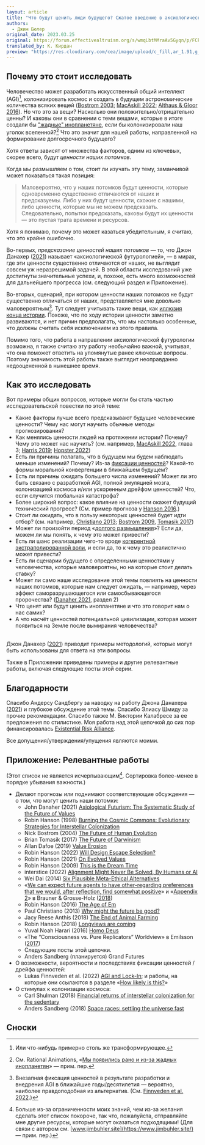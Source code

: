 ```yaml
---
layout: article
title: "Что будут ценить люди будущего? Сжатое введение в аксиологическую футурологию"
authors:
  - Джим Бюлер
original_date: 2023.03.25
original: https://forum.effectivealtruism.org/s/wmqLbtMMraAv5Gyqn/p/FCkchmXcSCQtJ9PZA
translated_by: К. Кирдан
preview: "https://res.cloudinary.com/cea/image/upload/c_fill,ar_1.91,g_auto/SocialPreview/a03svai0kpmxvwukxcou"
---
```

## Почему это стоит исследовать

Человечество может разработать искусственный общий интеллект (AGI)[^1], колонизировать космос и создать в будущем астрономические количества всяких вещей ([Bostrom 2003](https://nickbostrom.com/astronomical/waste); [MacAskill 2022](https://whatweowethefuture.com/uk/); [Althaus & Gloor 2016](https://longtermrisk.org/reducing-risks-of-astronomical-suffering-a-neglected-priority/)). Но что это за вещи? Насколько они положительно/отрицательно ценны? И каковы они в сравнении с теми вещами, которые в итоге создали бы ["жадные" инопланетяне](https://grabbyaliens.com/), если бы колонизировали наш уголок вселенной?[^2] Что это значит для нашей работы, направленной на формирование долгосрочного будущего?

Хотя ответы зависят от множества факторов, одним из ключевых, скорее всего, будут _ценности наших потомков_.

Когда мы размышляем о том, стоит ли изучать эту тему, заманчивой может показаться такая позиция:

> Маловероятно, что у наших потомков будут ценности, которые одновременно существенно отличаются от наших и предсказуемы. Либо у них будут ценности, схожие с нашими, либо ценности, которые мы не можем предсказать. Следовательно, попытки предсказать, каковы будут их ценности — это пустая трата времени и ресурсов.

Хотя я понимаю, почему это может казаться убедительным, я считаю, что это крайне ошибочно.

Во-первых, _предсказание ценностей наших потомков_ — то, что Джон Данахер ([2021](https://philarchive.org/rec/DANAFT-2)) называет «аксиологической футурологией», — в мирах, где эти ценности существенно отличаются от наших, не выглядит совсем уж неразрешимой задачей. В этой области исследований уже достигнуты значительные успехи, и, похоже, есть много возможностей для дальнейшего прогресса (см. следующий раздел и Приложение).

Во-вторых, сценарий, при котором ценности наших потомков не будут существенно отличаться от наших, представляется мне довольно маловероятным[^3]. Тут следует учитывать такие вещи, как [иллюзия конца истории](https://ru.wikipedia.org/wiki/%D0%98%D0%BB%D0%BB%D1%8E%D0%B7%D0%B8%D1%8F_%D0%BA%D0%BE%D0%BD%D1%86%D0%B0_%D0%B8%D1%81%D1%82%D0%BE%D1%80%D0%B8%D0%B8). Похоже, что по ходу истории ценности заметно развиваются, и нет причин предполагать, что мы настолько особенные, что должны считать себя исключением из этого правила.

Помимо того, что работа в направлении аксиологической футурологии возможна, я также считаю эту работу необычайно важной, учитывая, что она поможет ответить на упомянутые ранее ключевые вопросы. Поэтому значимость этой работы также выглядит неоправданно недооцененной в нынешнее время.

## Как это исследовать

Вот примеры общих вопросов, которые могли бы стать частью исследовательской повестки по этой теме:

- Какие факторы лучше всего предсказывают будущие человеческие ценности? Чему нас могут научить обычные методы прогнозирования?
- Как менялись ценности людей на протяжении истории? Почему? Чему это может нас научить? (см. например, [MacAskill 2022](https://whatweowethefuture.com/uk/), глава 3; [Harris 2019](https://www.sentienceinstitute.org/blog/how-tractable-is-changing-the-course-of-history); [Hopster 2022](https://philpapers.org/rec/HOPFVC))
- Есть ли причины полагать, что в будущем мы будем наблюдать меньше изменений? Почему? Из-за [фиксации ценностей](https://forum.effectivealtruism.org/topics/value-lock-in)? Какой-то формы моральной конвергенции в ближайшем будущем?
- Есть ли причины ожидать большего числа изменений? Может ли это быть связано с разработкой AGI, полной эмуляцией мозга, колонизацией космоса и/или ускоренным дрейфом ценностей? Что, если случится глобальная катастрофа?
- Более широкий вопрос: какое влияние на ценности окажет будущий технический прогресс? (См. пример прогноза у [Hanson 2016](https://ageofem.com/).)
- Стоит ли ожидать, что в пользу некоторых ценностей будет идти отбор? (см. например, [Christiano 2013](https://rationalaltruist.com/2013/02/27/why-will-they-be-happy/); [Bostrom 2009](https://nickbostrom.com/fut/evolution), [Tomasik 2017](https://reducing-suffering.org/the-future-of-darwinism/))
- Может ли произойти период «[долгого размышления](https://forum.effectivealtruism.org/topics/long-reflection)»? Если да, можем ли мы понять, к чему это может привести?
- Есть ли шанс реализации чего-то вроде [когерентной экстраполированной воли](https://www.lesswrong.com/tag/coherent-extrapolated-volition), и если да, то к чему это реалистично может привести?
- Есть ли сценарии будущего с определенными ценностями у человечества, которые маловероятны, но на которые стоит делать ставку?
- Может ли само наше исследование этой темы повлиять на ценности наших потомков, которые нам следует ожидать, — например, через эффект саморазрушающегося или самосбывающегося пророчества? ([Danaher 2021](https://philarchive.org/rec/DANAFT-2), раздел 2)
- Что ценят или будут ценить инопланетяне и что это говорит нам о нас самих?
- А что насчёт ценностей потенциальной цивилизации, которая может появиться на Земле после вымирания человечества?<br><br>

Джон Данахер ([2021](https://philarchive.org/rec/DANAFT-2)) приводит примеры методологий, которые могут быть использованы для ответа на эти вопросы.

Также в Приложении приведены примеры и другие релевантные работы, включая следующие посты этой серии.

## Благодарности

Спасибо Андерсу Сандбергу за наводку на работу Джона Данахера ([2021](https://philarchive.org/rec/DANAFT-2)) и глубокое обсуждение этой темы. Спасибо Элиасу Шмиду за прочие рекомендации. Спасибо также М. Виктории Калабресе за ее предложения по стилистике. Моя работа над этой цепочкой до сих пор финансировалась [Existential Risk Alliance](https://erafellowship.org/).

Все допущения/утверждения/упущения являются моими.

## Приложение: Релевантные работы

(Этот список не является исчерпывающим[^4]. Сортировка более-менее в порядке убывания важности.)

- Делают прогнозы или поднимают соответствующие обсуждения — о том, что могут ценить наши потомки:
  - John Danaher (2021) [Axiological Futurism: The Systematic Study of the Future of Values](https://philarchive.org/rec/DANAFT-2)
  - Robin Hanson (1998) [Burning the Cosmic Commons: Evolutionary Strategies for Interstellar Colonization](http://mason.gmu.edu/~rhanson/filluniv.pdf)
  - Nick Bostrom (2004) [The Future of Human Evolution](https://nickbostrom.com/fut/evolution)
  - Brian Tomasik (2017) [The Future of Darwinism](https://reducing-suffering.org/the-future-of-darwinism/)
  - Allan Dafoe (2019) [Value Erosion](https://docs.google.com/document/d/1B77VWaXG-u34nSRFKV14pJNHJHHb6sa5zJ08J70CVVA/edit)
  - Robin Hanson (2022) [Will Design Escape Selection?](https://www.overcomingbias.com/p/will-design-escape-selectionhtml)
  - Robin Hanson (2021) [On Evolved Values](https://www.overcomingbias.com/p/on-evolved-valueshtml)
  - Robin Hanson (2009) [This is the Dream Time](https://www.overcomingbias.com/p/this-is-the-dream-timehtml)
  - interstice (2022) [Alignment Might Never Be Solved, By Humans or AI](https://www.lesswrong.com/posts/BuaFZud9BwkiSCGpd/alignment-might-never-be-solved-by-humans-or-ai)
  - Wei Dai (2014) [Six Plausible Meta-Ethical Alternatives](https://www.lesswrong.com/posts/orhEa4wuRJHPmHFsR/six-plausible-meta-ethical-alternatives)
  - «[We can expect future agents to have other-regarding preferences that we would, after reflection, find somewhat positive](https://forum.effectivealtruism.org/posts/NfkEqssr7qDazTquW/the-expected-value-of-extinction-risk-reduction-is-positive#We_can_expect_future_agents_to_have_other_regarding_preferences_that_we_would__after_reflection__find_somewhat_positive)» и «[Appendix 2](https://forum.effectivealtruism.org/posts/NfkEqssr7qDazTquW/the-expected-value-of-extinction-risk-reduction-is-positive?fbclid=IwAR2Si8qdOEqXdPujDfv6gDGLaTdevs4Tb_CALW0D2MHUC4Ot9evEAoem3Gw#Appendix_2__Future_agents_will_in_expectation_have_a_considerable_fraction_of_other_regarding_preferences)» в Brauner & Grosse-Holz ([2018](https://forum.effectivealtruism.org/posts/NfkEqssr7qDazTquW/the-expected-value-of-extinction-risk-reduction-is-positive?fbclid=IwAR2Si8qdOEqXdPujDfv6gDGLaTdevs4Tb_CALW0D2MHUC4Ot9evEAoem3Gw))
  - Robin Hanson (2016) [The Age of Em](https://ageofem.com/)
  - Paul Christiano (2013) [Why might the future be good?](https://rationalaltruist.com/2013/02/27/why-will-they-be-happy/)
  - Jacy Reese Anthis (2018) [The End of Animal Farming](https://en.wikipedia.org/wiki/The_End_of_Animal_Farming)
  - Robin Hanson (2018) [Longviews are coming](https://www.overcomingbias.com/p/long-views-are-cominghtml)
  - Yuval Noah Harari (2016) [Homo Deus](https://books.google.co.uk/books?hl=en&lr=&id=ZWcNDQAAQBAJ&oi=fnd&pg=PA1&ots=-ETYkeIBQ5&sig=FlFk1A9hxymM0BPuY1Y_cG4mmWw&redir_esc=y)
  - «The “Consciousness vs. Pure Replicators” Worldview» в Emilsson ([2017](https://qualiacomputing.com/2017/12/20/the-universal-plot-part-i-consciousness-vs-pure-replicators/))
  - Следующие посты этой цепочки.
  - Anders Sandberg (планируется) Grand Futures
- О возможности, вероятности и последствиях фиксации ценностей / дрейфа ценностей:
  - Lukas Finnveden et al. (2022) [AGI and Lock-In](https://forum.effectivealtruism.org/posts/KqCybin8rtfP3qztq/agi-and-lock-in); и работы, на которые они ссылаются в разделе «[How likely is this?](https://docs.google.com/document/d/1mkLFhxixWdT5peJHq4rfFzq4QbHyfZtANH1nou68q88/edit#heading=h.17f05s8r0u3q)»
- О стимулах к колонизации космоса:
  - Carl Shulman (2018) [Financial returns of interstellar colonization for the sedentary](http://reflectivedisequilibrium.blogspot.com/2018/10/financial-returns-of-interstellar.html)
  - Anders Sandberg (2018) [Space races: settling the universe fast](https://www.fhi.ox.ac.uk/wp-content/uploads/space-races-settling.pdf)

## Сноски

[^1]: Или что-нибудь примерно столь же трансформирующее.
[^2]: См. Rational Animations, «[Мы появились рано и из-за жадных инопланетян](https://www.youtube.com/watch?v=cAXFLbom4oc)» — прим. пер.
[^3]: Внезапная фиксация ценностей в результате разработки и внедрения AGI в ближайшие годы/десятилетия — вероятно, наиболее правдоподобная из альтернатив. (См. [Finnveden et al. 2022](https://forum.effectivealtruism.org/posts/KqCybin8rtfP3qztq/agi-and-lock-in).)
[^4]: Больше из-за ограниченности моих знаний, чем из-за желания сделать этот список покороче, так что, пожалуйста, отправляйте мне другие ресурсы, которые могут оказаться подходящими! (Для связи с автором см. [www.jimbuhler.site](https://www.jimbuhler.site/) — прим. пер.)
